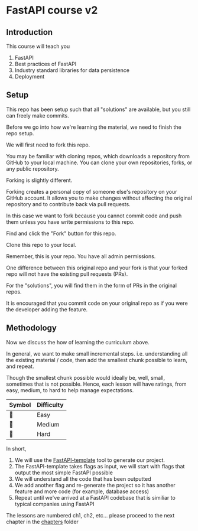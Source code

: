 # FastAPI course v2

## Introduction

This course will teach you

1. FastAPI
2. Best practices of FastAPI
3. Industry standard libraries for data persistence
4. Deployment

## Setup

This repo has been setup such that all "solutions" are available, but you still can freely make commits.

Before we go into how we're learning the material, we need to finish the repo setup.

We will first need to fork this repo.

You may be familiar with cloning repos, which downloads a repository from GitHub to your local machine. You can clone your own repositories, forks, or any public repository.

Forking is slightly different.

Forking creates a personal copy of someone else's repository on your GitHub account. It allows you to make changes without affecting the original repository and to contribute back via pull requests.

In this case we want to fork because you cannot commit code and push them unless you have write permissions to this repo.

Find and click the "Fork" button for this repo.

Clone this repo to your local.

Remember, this is your repo. You have all admin permissions.

One difference between this original repo and your fork is that your forked repo will not have the existing pull requests (PRs).

For the "solutions", you will find them in the form of PRs in the original repos.

It is encouraged that you commit code on your original repo as if you were the developer adding the feature.

## Methodology

Now we discuss the how of learning the curriculum above.

In general, we want to make small incremental steps. i.e. understanding all the existing material / code, then add the smallest chunk possible to learn, and repeat.

Though the smallest chunk possible would ideally be, well, small, sometimes that is not possible. Hence, each lesson will have ratings, from easy, medium, to hard to help manage expectations.

| Symbol | Difficulty |
| ------ | ---------- |
| 🙂     | Easy       |
| 🤨     | Medium     |
| 🤯     | Hard       |

In short,

1. We will use the [FastAPI-template](https://github.com/s3rius/FastAPI-template) tool to generate our project.
2. The FastAPI-template takes flags as input, we will start with flags that output the most simple FastAPI possible
3. We will understand all the code that has been outputted
4. We add another flag and re-generate the project so it has another feature and more code (for example, database access)
5. Repeat until we've arrived at a FastAPI codebase that is similiar to typical companies using FastAPI

The lessons are numbered ch1, ch2, etc... please proceed to the next chapter in the [chapters](/chapters) folder
